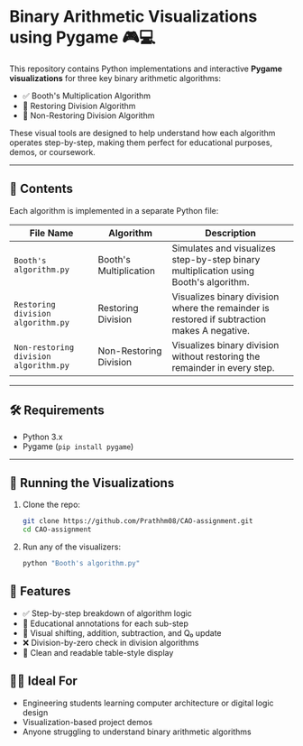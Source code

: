 # Binary Arithmetic Visualizations using Pygame 🎮💻

This repository contains Python implementations and interactive **Pygame visualizations** for three key binary arithmetic algorithms:

- ✅ Booth's Multiplication Algorithm  
- 🔁 Restoring Division Algorithm  
- 🔄 Non-Restoring Division Algorithm  

These visual tools are designed to help understand how each algorithm operates step-by-step, making them perfect for educational purposes, demos, or coursework.

---

## 📁 Contents

Each algorithm is implemented in a separate Python file:

| File Name                    | Algorithm                   | Description |
|-----------------------------|-----------------------------|-------------|
| `Booth's algorithm.py`       | Booth's Multiplication      | Simulates and visualizes step-by-step binary multiplication using Booth's algorithm. |
| `Restoring division algorithm.py`     | Restoring Division          | Visualizes binary division where the remainder is restored if subtraction makes A negative. |
| `Non-restoring division algorithm.py` | Non-Restoring Division      | Visualizes binary division without restoring the remainder in every step. |

---

## 🛠 Requirements

- Python 3.x
- Pygame (`pip install pygame`)

---

## 🚀 Running the Visualizations

1. Clone the repo:

   ```bash
   git clone https://github.com/Prathhm08/CAO-assignment.git
   cd CAO-assignment
   ```
   
2. Run any of the visualizers:

   ```bash
   python "Booth's algorithm.py"
   ```
## 📸 Features
- ✅ Step-by-step breakdown of algorithm logic
- 🧠 Educational annotations for each sub-step
- 🔁 Visual shifting, addition, subtraction, and Q₀ update
- ❌ Division-by-zero check in division algorithms
- 🎨 Clean and readable table-style display


## 🧑‍🎓 Ideal For
- Engineering students learning computer architecture or digital logic design
- Visualization-based project demos
- Anyone struggling to understand binary arithmetic algorithms


